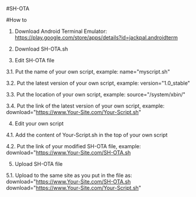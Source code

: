 #SH-OTA

#How to

1. Download Android Terminal Emulator:
https://play.google.com/store/apps/details?id=jackpal.androidterm

2. Download SH-OTA.sh

3. Edit SH-OTA file

3.1. Put the name of your own script, example:
name="myscript.sh"

3.2. Put the latest version of your own script, example:
version="1.0_stable"

3.3. Put the location of your own script, example:
source="/system/xbin/"

3.4. Put the link of the latest version of your own script, example:
download="https://www.Your-Site.com/Your-Script.sh"

4. Edit your own script

4.1. Add the content of Your-Script.sh in the top of your own script

4.2. Put the link of your modified SH-OTA file, example:
download="https://www.Your-Site.com/SH-OTA.sh

5. Upload SH-OTA file

5.1. Upload to the same site as you put in the file as:
download="https://www.Your-Site.com/SH-OTA.sh
download="https://www.Your-Site.com/Your-Script.sh"
